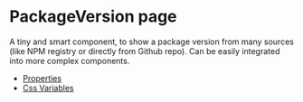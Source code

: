 # PackageVersion page

A tiny and smart component, to show a package version from many sources (like NPM registry or directly from Github repo). Can be easily integrated into more complex components.

- [Properties](props.md)
- [Css Variables](css-vars.md)
